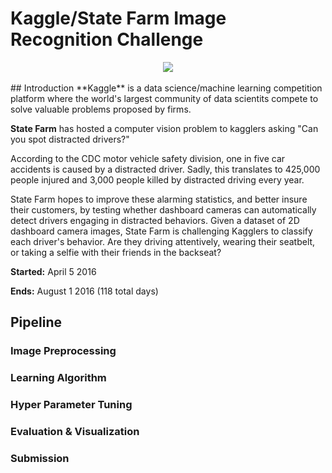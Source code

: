 # Kaggle/State Farm Image Recognition Challenge
<div align="center">
  <img src="https://kaggle2.blob.core.windows.net/competitions/kaggle/5048/media/output_DEb8oT.gif"><br><br>
</div>
## Introduction
**Kaggle** is a data science/machine learning competition platform where the world's largest community of data scientits compete to solve valuable problems proposed by firms.

**State Farm** has hosted a computer vision problem to kagglers asking "Can you spot distracted drivers?"

According to the CDC motor vehicle safety division, one in five car accidents is caused by a distracted driver. Sadly, this translates to 425,000 people injured and 3,000 people killed by distracted driving every year.

State Farm hopes to improve these alarming statistics, and better insure their customers, by testing whether dashboard cameras can automatically detect drivers engaging in distracted behaviors. Given a dataset of 2D dashboard camera images, State Farm is challenging Kagglers to classify each driver's behavior. Are they driving attentively, wearing their seatbelt, or taking a selfie with their friends in the backseat?

**Started:** April 5 2016

**Ends:** August 1 2016 (118 total days)

## Pipeline

### Image Preprocessing

### Learning Algorithm

### Hyper Parameter Tuning

### Evaluation & Visualization

### Submission

